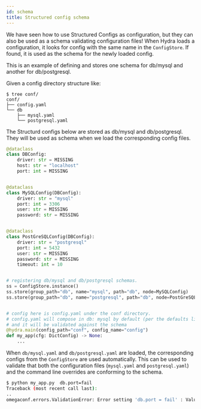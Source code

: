 ```yaml
---
id: schema
title: Structured config schema
---
```

We have seen how to use Structured Configs as configuration, but they can also be used as a schema validating configuration files!
When Hydra loads a configuration, it looks for config with the same name in the `ConfigStore`.
If found, it is used as the schema for the newly loaded config.

This is an example of defining and stores one schema for db/mysql and another for db/postgresql.

Given a config directory structure like:
```text
$ tree conf/
conf/
├── config.yaml
└── db
    ├── mysql.yaml
    └── postgresql.yaml
```

The Structurd configs below are stored as db/mysql and db/postgresql. They will be used as schema
when we load the corresponding config files.

```python
@dataclass
class DBConfig:
    driver: str = MISSING
    host: str = "localhost"
    port: int = MISSING


@dataclass
class MySQLConfig(DBConfig):
    driver: str = "mysql"
    port: int = 3306
    user: str = MISSING
    password: str = MISSING


@dataclass
class PostGreSQLConfig(DBConfig):
    driver: str = "postgresql"
    port: int = 5432
    user: str = MISSING
    password: str = MISSING
    timeout: int = 10


# registering db/mysql and db/postgresql schemas.
ss = ConfigStore.instance()
ss.store(group_path="db", name="mysql", path="db", node=MySQLConfig)
ss.store(group_path="db", name="postgresql", path="db", node=PostGreSQLConfig)


# config here is config.yaml under the conf directory.
# config.yaml will compose in db: mysql by default (per the defaults list),
# and it will be validated against the schema
@hydra.main(config_path="conf", config_name="config")
def my_app(cfg: DictConfig) -> None:
    ...
```


When `db/mysql.yaml` and `db/postgresql.yaml` are loaded, the corresponding configs from the `ConfigStore` are used automatically.
This can be used to validate that both the configuration files (`mysql.yaml` and `postgresql.yaml`) and the command line overrides are conforming to the schema. 

```bash
$ python my_app.py  db.port=fail
Traceback (most recent call last):
..
omegaconf.errors.ValidationError: Error setting 'db.port = fail' : Value 'fail' could not be converted to Integer
```